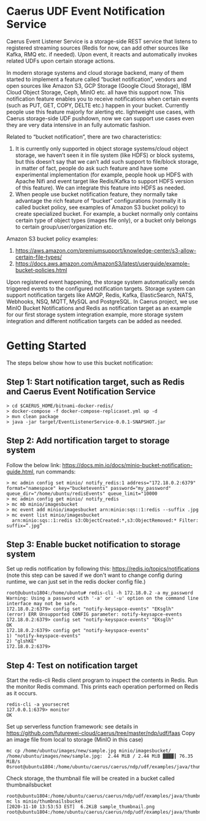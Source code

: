 # Caerus UDF Event Notification Service

Caerus Event Listener Service is a storage-side REST service that listens to registered streaming sources (Redis for now, can add other sources like Kafka, RMQ etc. if needed). Upon event, it reacts and automatically invokes related UDFs upon certain storage actions.


In modern storage systems and cloud storage backend, many of them started to implement a feature called “bucket notification”, vendors and open sources like Amazon S3, GCP Storage (Google Cloud Storage), IBM Cloud Object Storage, Ceph, MinIO etc. all have this support now. This notification feature enables you to receive notifications when certain events (such as PUT, GET, COPY, DELTE etc.) happen in your bucket. Currently people use this feature majorly for alerting etc. lightweight use cases, with Caerus storage-side UDF pushdown, now we can support use cases even they are very data intensive in an fully automatic fashion.


Related to “bucket notification”, there are two characteristics:
  1.	It is currently only supported in object storage systems/cloud object storage, we haven’t seen it in file system (like HDFS) or block systems, but this doesn’t say that we can’t add such support to file/block storage, in matter of fact, people do ask such feature and have some experimental implementation (for example, people hook up HDFS with Apache Nifi and event target like Redis/Kafka to support HDFS version of this feature). We can integrate this feature into HDFS as needed.
  2.	When people use bucket notification feature, they normally take advantage the rich feature of “bucket” configurations (normally it is called bucket policy, see examples of Amazon S3 bucket policy) to create specialized bucket. For example, a bucket normally only contains certain type of object types (images file only), or a bucket only belongs to certain group/user/organization etc. 
      

Amazon S3 bucket policy examples:
  1.	https://aws.amazon.com/premiumsupport/knowledge-center/s3-allow-certain-file-types/
  2.	https://docs.aws.amazon.com/AmazonS3/latest/userguide/example-bucket-policies.html
  
  
Upon registered event happening, the storage system automatically sends triggered events to the configured notification targets. Storage system can support notification targets like AMQP, Redis, Kafka, ElasticSearch, NATS, Webhooks, NSQ, MQTT, MySQL and PostgreSQL. In Caerus project, we use MinIO Bucket Notifications and Redis as notification target as an example for our first storage system integration example, more storage system integration and different notification targets can be added as needed.

# Getting Started
The steps below show how to use this bucket notification:

## Step 1: Start notification target, such as Redis and Caerus Event Notification Service
```
> cd $CAERUS_HOME/bitnami-docker-redis/
> docker-compose -f docker-compose-replicaset.yml up -d
> mvn clean package
> java -jar target/EventListenerService-0.0.1-SNAPSHOT.jar
```
## Step 2: Add nortification target to storage system
Follow the below link: https://docs.min.io/docs/minio-bucket-notification-guide.html, run commands:
```
> mc admin config set minio/ notify_redis:1 address="172.18.0.2:6379" format="namespace" key="bucketevents" password="my_password" queue_dir="/home/ubuntu/redisEvents" queue_limit="10000
> mc admin config get minio/ notify_redis
> mc mb minio/imagesbucket
> mc event add minio/imagesbucket arn:minio:sqs::1:redis --suffix .jpg
> mc event list minio/imagesbucket
  arn:minio:sqs::1:redis s3:ObjectCreated:*,s3:ObjectRemoved:* Filter: suffix=”.jpg”
```
## Step 3: Enable bucket notification to storage system
Set up redis notification by following this: https://redis.io/topics/notifications (note this step can be saved if we don't want to change config during runtime, we can just set in the redis docker config file.)
```
root@ubuntu1804:/home/ubuntu# redis-cli -h 172.18.0.2 -a my_password
Warning: Using a password with '-a' or '-u' option on the command line interface may not be safe.
172.18.0.2:6379> config set "notify-keysapce-events" "EKsglh"
(error) ERR Unsupported CONFIG parameter: notify-keysapce-events
172.18.0.2:6379> config set "notify-keyspace-events" "EKsglh"
OK
172.18.0.2:6379> config get "notify-keyspace-events"
1) "notify-keyspace-events"
2) "glshKE"
172.18.0.2:6379>
```
## Step 4: Test on notification target
Start the redis-cli Redis client program to inspect the contents in Redis. Run the monitor Redis command. This prints each operation performed on Redis as it occurs.
```
redis-cli -a yoursecret
127.0.0.1:6379> monitor
OK
```
Set up serverless function framework: see details in https://github.com/futurewei-cloud/caerus/tree/master/ndp/udf/faas
Copy an image file from local to storage (MinIO in this case)
```
mc cp /home/ubuntu/images/new/sample.jpg minio/imagesbucket/
/home/ubuntu/images/new/sample.jpg:  2.44 MiB / 2.44 MiB ▓▓▓▓┃ 76.35 MiB/s 0sroot@ubuntu1804:/home/ubuntu/caerus/caerus/ndp/udf/examples/java/thumbnail#
```
Check storage, the thumbnail file will be created in a bucket called thumbnailsbucket
```
root@ubuntu1804:/home/ubuntu/caerus/caerus/ndp/udf/examples/java/thumbnail# mc ls minio/thumbnailsbucket
[2020-11-10 13:53:53 EST]  6.2KiB sample_thumbnail.png
root@ubuntu1804:/home/ubuntu/caerus/caerus/ndp/udf/examples/java/thumbnail#
```


